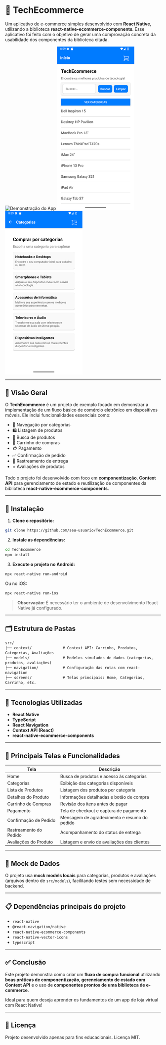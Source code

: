 
# 📱 TechEcommerce

Um aplicativo de e-commerce simples desenvolvido com **React Native**, utilizando a biblioteca **react-native-ecommerce-components**.
Esse aplicativo foi feito com o objetivo de gerar uma comprovação concreta da usabilidade dos componentes da biblioteca citada.

<p>
  <img src="images/demonstration.gif" alt="Demonstração do App" width="250" />
  <img src="images/1 - Home.png" alt="Demonstração do App" width="250" />
  <img src="images/2- Categorias.png" alt="Demonstração do App" width="250" />
</p>

---

## 📌 Visão Geral

O **TechEcommerce** é um projeto de exemplo focado em demonstrar a implementação de um fluxo básico de comércio eletrônico em dispositivos móveis. Ele inclui funcionalidades essenciais como:

- 📂 Navegação por categorias
- 🛍️ Listagem de produtos
- 🔎 Busca de produtos
- 🛒 Carrinho de compras
- 💳 Pagamento
- ✅ Confirmação de pedido
- 🚚 Rastreamento de entrega
- ⭐ Avaliações de produtos

Todo o projeto foi desenvolvido com foco em **componentização**, **Context API** para gerenciamento de estado e reutilização de componentes da biblioteca **react-native-ecommerce-components**.

---

## 🚀 Instalação

1. **Clone o repositório:**

```bash
git clone https://github.com/seu-usuario/TechEcommerce.git
```

2. **Instale as dependências:**

```bash
cd TechEcommerce
npm install
```

3. **Execute o projeto no Android:**

```bash
npx react-native run-android
```

Ou no iOS:

```bash
npx react-native run-ios
```

> **Observação:** É necessário ter o ambiente de desenvolvimento React Native já configurado.

---

## 🗂️ Estrutura de Pastas

```plaintext
src/
├── context/              # Context API: Carrinho, Produtos, Categorias, Avaliações
├── models/               # Modelos simulados de dados (categorias, produtos, avaliações)
├── navigation/           # Configuração das rotas com react-navigation
├── screens/              # Telas principais: Home, Categorias, Carrinho, etc.
```

---

## 🧱 Tecnologias Utilizadas

- **React Native**
- **TypeScript**
- **React Navigation**
- **Context API (React)**
- **react-native-ecommerce-components**

---

## 📲 Principais Telas e Funcionalidades

| Tela                       | Descrição                              |
|----------------------------|----------------------------------------|
| Home                       | Busca de produtos e acesso às categorias |
| Categorias                 | Exibição das categorias disponíveis    |
| Lista de Produtos          | Listagem dos produtos por categoria    |
| Detalhes do Produto        | Informações detalhadas e botão de compra |
| Carrinho de Compras        | Revisão dos itens antes de pagar       |
| Pagamento                  | Tela de checkout e captura de pagamento |
| Confirmação de Pedido      | Mensagem de agradecimento e resumo do pedido |
| Rastreamento do Pedido     | Acompanhamento do status de entrega    |
| Avaliações do Produto      | Listagem e envio de avaliações dos clientes |

---

## 📡 Mock de Dados

O projeto usa **mock models locais** para categorias, produtos e avaliações (arquivos dentro de `src/models`), facilitando testes sem necessidade de backend.

---

## 📋 Dependências principais do projeto

- `react-native`
- `@react-navigation/native`
- `react-native-ecommerce-components`
- `react-native-vector-icons`
- `typescript`

---

## ✅ Conclusão

Este projeto demonstra como criar um **fluxo de compra funcional** utilizando **boas práticas de componentização, gerenciamento de estado com Context API** e o uso de **componentes prontos de uma biblioteca de e-commerce**.

Ideal para quem deseja aprender os fundamentos de um app de loja virtual com React Native!

---

## 📄 Licença

Projeto desenvolvido apenas para fins educacionais. Licença MIT.
